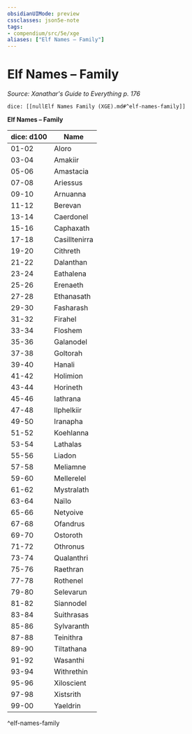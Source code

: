 ```yaml
---
obsidianUIMode: preview
cssclasses: json5e-note
tags:
- compendium/src/5e/xge
aliases: ["Elf Names – Family"]
---
```

# Elf Names – Family
*Source: Xanathar's Guide to Everything p. 176* 

`dice: [[nullElf Names Family (XGE).md#^elf-names-family]]`

**Elf Names – Family**

| dice: d100 | Name |
|------------|------|
| 01-02 | Aloro |
| 03-04 | Amakiir |
| 05-06 | Amastacia |
| 07-08 | Ariessus |
| 09-10 | Arnuanna |
| 11-12 | Berevan |
| 13-14 | Caerdonel |
| 15-16 | Caphaxath |
| 17-18 | Casilltenirra |
| 19-20 | Cithreth |
| 21-22 | Dalanthan |
| 23-24 | Eathalena |
| 25-26 | Erenaeth |
| 27-28 | Ethanasath |
| 29-30 | Fasharash |
| 31-32 | Firahel |
| 33-34 | Floshem |
| 35-36 | Galanodel |
| 37-38 | Goltorah |
| 39-40 | Hanali |
| 41-42 | Holimion |
| 43-44 | Horineth |
| 45-46 | Iathrana |
| 47-48 | Ilphelkiir |
| 49-50 | Iranapha |
| 51-52 | Koehlanna |
| 53-54 | Lathalas |
| 55-56 | Liadon |
| 57-58 | Meliamne |
| 59-60 | Mellerelel |
| 61-62 | Mystralath |
| 63-64 | Naïlo |
| 65-66 | Netyoive |
| 67-68 | Ofandrus |
| 69-70 | Ostoroth |
| 71-72 | Othronus |
| 73-74 | Qualanthri |
| 75-76 | Raethran |
| 77-78 | Rothenel |
| 79-80 | Selevarun |
| 81-82 | Siannodel |
| 83-84 | Suithrasas |
| 85-86 | Sylvaranth |
| 87-88 | Teinithra |
| 89-90 | Tiltathana |
| 91-92 | Wasanthi |
| 93-94 | Withrethin |
| 95-96 | Xiloscient |
| 97-98 | Xistsrith |
| 99-00 | Yaeldrin |
^elf-names-family
